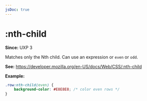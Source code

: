```yaml
---
jsDoc: true
---
```

# :nth-child

**Since:** UXP 3

Matches only the Nth child. Can use an expression or `even` or `odd`.

**See:** https://developer.mozilla.org/en-US/docs/Web/CSS/:nth-child

**Example:**

```css
.row:nth-child(even) {
    background-color: #E8E8E8; /* color even rows */
}
```

